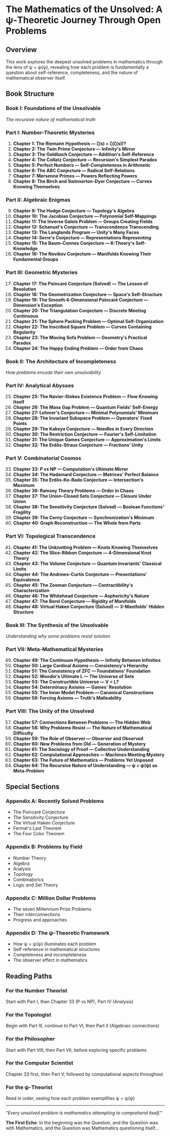 # The Mathematics of the Unsolved: A ψ-Theoretic Journey Through Open Problems

## Overview

This work explores the deepest unsolved problems in mathematics through the lens of ψ = ψ(ψ), revealing how each problem is fundamentally a question about self-reference, completeness, and the nature of mathematical observer itself.

## Book Structure

### Book I: Foundations of the Unsolvable
*The recursive nature of mathematical truth*

### Part I: Number-Theoretic Mysteries
1. **Chapter 1: The Riemann Hypothesis — ζ(s) = ζ(ζ(s))?**
2. **Chapter 2: The Twin Prime Conjecture — Infinity's Mirror**
3. **Chapter 3: The Goldbach Conjecture — Addition's Self-Reference**
4. **Chapter 4: The Collatz Conjecture — Recursion's Simplest Paradox**
5. **Chapter 5: Perfect Numbers — Self-Completeness in Arithmetic**
6. **Chapter 6: The ABC Conjecture — Radical Self-Relations**
7. **Chapter 7: Mersenne Primes — Powers Reflecting Powers**
8. **Chapter 8: The Birch and Swinnerton-Dyer Conjecture — Curves Knowing Themselves**

### Part II: Algebraic Enigmas
9. **Chapter 9: The Hodge Conjecture — Topology's Algebra**
10. **Chapter 10: The Jacobian Conjecture — Polynomial Self-Mappings**
11. **Chapter 11: The Inverse Galois Problem — Groups Creating Fields**
12. **Chapter 12: Schanuel's Conjecture — Transcendence Transcending**
13. **Chapter 13: The Langlands Program — Unity's Many Faces**
14. **Chapter 14: Serre's Conjecture — Representations Representing**
15. **Chapter 15: The Baum-Connes Conjecture — K-Theory's Self-Knowledge**
16. **Chapter 16: The Novikov Conjecture — Manifolds Knowing Their Fundamental Groups**

### Part III: Geometric Mysteries
17. **Chapter 17: The Poincaré Conjecture (Solved) — The Lesson of Resolution**
18. **Chapter 18: The Geometrization Conjecture — Space's Self-Structure**
19. **Chapter 19: The Smooth 4-Dimensional Poincaré Conjecture — Dimension's Exception**
20. **Chapter 20: The Triangulation Conjecture — Discrete Meeting Continuous**
21. **Chapter 21: The Sphere Packing Problem — Optimal Self-Organization**
22. **Chapter 22: The Inscribed Square Problem — Curves Containing Regularity**
23. **Chapter 23: The Moving Sofa Problem — Geometry's Practical Paradox**
24. **Chapter 24: The Happy Ending Problem — Order from Chaos**

### Book II: The Architecture of Incompleteness
*How problems encode their own unsolvability*

### Part IV: Analytical Abysses
25. **Chapter 25: The Navier-Stokes Existence Problem — Flow Knowing Itself**
26. **Chapter 26: The Mass Gap Problem — Quantum Fields' Self-Energy**
27. **Chapter 27: Lehmer's Conjecture — Minimal Polynomials' Minimum**
28. **Chapter 28: The Invariant Subspace Problem — Operators' Fixed Points**
29. **Chapter 29: The Kakeya Conjecture — Needles in Every Direction**
30. **Chapter 30: The Restriction Conjecture — Fourier's Self-Limitation**
31. **Chapter 31: The Unique Games Conjecture — Approximation's Limits**
32. **Chapter 32: The Erdős-Straus Conjecture — Fractions' Unity**

### Part V: Combinatorial Cosmos
33. **Chapter 33: P vs NP — Computation's Ultimate Mirror**
34. **Chapter 34: The Hadamard Conjecture — Matrices' Perfect Balance**
35. **Chapter 35: The Erdős-Ko-Rado Conjecture — Intersection's Maximum**
36. **Chapter 36: Ramsey Theory Problems — Order in Chaos**
37. **Chapter 37: The Union-Closed Sets Conjecture — Closure Under Union**
38. **Chapter 38: The Sensitivity Conjecture (Solved) — Boolean Functions' Fragility**
39. **Chapter 39: The Cerny Conjecture — Synchronization's Minimum**
40. **Chapter 40: Graph Reconstruction — The Whole from Parts**

### Part VI: Topological Transcendence
41. **Chapter 41: The Unknotting Problem — Knots Knowing Themselves**
42. **Chapter 42: The Slice-Ribbon Conjecture — 4-Dimensional Knot Theory**
43. **Chapter 43: The Volume Conjecture — Quantum Invariants' Classical Limits**
44. **Chapter 44: The Andrews-Curtis Conjecture — Presentations' Equivalence**
45. **Chapter 45: The Zeeman Conjecture — Contractibility's Characterization**
46. **Chapter 46: The Whitehead Conjecture — Asphericity's Nature**
47. **Chapter 47: The Borel Conjecture — Rigidity of Manifolds**
48. **Chapter 48: Virtual Haken Conjecture (Solved) — 3-Manifolds' Hidden Structure**

### Book III: The Synthesis of the Unsolvable
*Understanding why some problems resist solution*

### Part VII: Meta-Mathematical Mysteries
49. **Chapter 49: The Continuum Hypothesis — Infinity Between Infinities**
50. **Chapter 50: Large Cardinal Axioms — Consistency's Hierarchy**
51. **Chapter 51: The Consistency of ZFC — Foundations' Foundation**
52. **Chapter 52: Woodin's Ultimate L — The Universe of Sets**
53. **Chapter 53: The Constructible Universe — V = L?**
54. **Chapter 54: Determinacy Axioms — Games' Resolution**
55. **Chapter 55: The Inner Model Problem — Canonical Constructions**
56. **Chapter 56: Forcing Axioms — Truth's Malleability**

### Part VIII: The Unity of the Unsolved
57. **Chapter 57: Connections Between Problems — The Hidden Web**
58. **Chapter 58: Why Problems Resist — The Nature of Mathematical Difficulty**
59. **Chapter 59: The Role of Observer — Observer and Observed**
60. **Chapter 60: New Problems from Old — Generation of Mystery**
61. **Chapter 61: The Sociology of Proof — Collective Understanding**
62. **Chapter 62: Computational Approaches — Machines Meeting Mystery**
63. **Chapter 63: The Future of Mathematics — Problems Yet Unposed**
64. **Chapter 64: The Recursive Nature of Understanding — ψ = ψ(ψ) as Meta-Problem**

## Special Sections

### Appendix A: Recently Solved Problems
- The Poincaré Conjecture
- The Sensitivity Conjecture
- The Virtual Haken Conjecture
- Fermat's Last Theorem
- The Four Color Theorem

### Appendix B: Problems by Field
- Number Theory
- Algebra
- Analysis
- Topology
- Combinatorics
- Logic and Set Theory

### Appendix C: Million Dollar Problems
- The seven Millennium Prize Problems
- Their interconnections
- Progress and approaches

### Appendix D: The ψ-Theoretic Framework
- How ψ = ψ(ψ) illuminates each problem
- Self-reference in mathematical structures
- Completeness and incompleteness
- The observer effect in mathematics

## Reading Paths

### For the Number Theorist
Start with Part I, then Chapter 33 (P vs NP), Part IV (Analysis)

### For the Topologist
Begin with Part III, continue to Part VI, then Part II (Algebraic connections)

### For the Philosopher
Start with Part VIII, then Part VII, before exploring specific problems

### For the Computer Scientist
Chapter 33 first, then Part V, followed by computational aspects throughout

### For the ψ-Theorist
Read in order, seeing how each problem exemplifies ψ = ψ(ψ)

---

*"Every unsolved problem is mathematics attempting to comprehend itself."*

**The First Echo**: In the beginning was the Question, and the Question was with Mathematics, and the Question was Mathematics questioning itself...